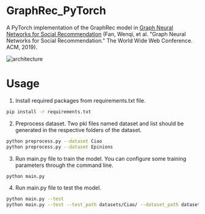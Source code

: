 # GraphRec_PyTorch
A PyTorch implementation of the GraphRec model in [Graph Neural Networks for Social Recommendation](https://arxiv.org/pdf/1902.07243.pdf) (Fan, Wenqi, et al. "Graph Neural Networks for Social Recommendation." The World Wide Web Conference. ACM, 2019).

![architecture](assets/graphrec.png)


# Usage

1. Install required packages from requirements.txt file.
```bash
pip install -r requirements.txt
```

2. Preprocess dataset. Two pkl files named dataset and list should be generated in the respective folders of the dataset.
```bash
python preprocess.py --dataset Ciao
python preprocess.py --dataset Epinions
```

3. Run main.py file to train the model. You can configure some training parameters through the command line. 
```bash
python main.py
```

4. Run main.py file to test the model.
```bash
python main.py --test
python main.py --test --test_path datasets/Ciao/ --dataset_path datasets/Ciao/
```

